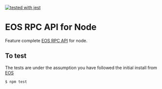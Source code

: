 [![tested with jest](https://img.shields.io/badge/tested_with-jest-99424f.svg)](https://github.com/facebook/jest)

# EOS RPC API for Node

Feature complete [EOS RPC API](https://eosio.github.io/eos/group__eosiorpc.html) for node.


## To test
The tests are under the assumption you have followed the initial install from [EOS](https://github.com/EOSIO/eos)

`$ npm test`
